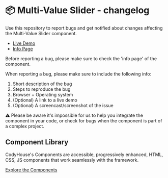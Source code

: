 # 📦 Multi-Value Slider - changelog

Use this repository to report bugs and get notified about changes affecting the Multi-Value Slider component.

- [Live Demo](https://codyhouse.co/ds/components/app/multi-value-slider)
- [Info Page](https://codyhouse.co/ds/components/info/multi-value-slider)

Before reporting a bug, please make sure to check the 'info page' of the component. 

When reporting a bug, please make sure to include the following info:

1. Short description of the bug
2. Steps to reproduce the bug
3. Browser + Operating system
4. (Optional) A link to a live demo
5. (Optional) A screencast/screenshot of the issue

⚠️ Please be aware it's impossible for us to help you integrate the component in your code, or check for bugs when the component is part of a complex project.

## Component Library

CodyHouse's Components are accessible, progressively enhanced, HTML, CSS, JS components that work seamlessly with the framework.

[Explore the Components](https://codyhouse.co/ds/components)
